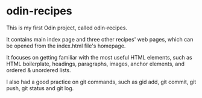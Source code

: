 # odin-recipes

This is my first Odin project, called odin-recipes.

It contains main index page and three other recipes' web pages, which can be opened from the index.html file's homepage.

It focuses on getting familiar with the most useful HTML elements, such as HTML boilerplate, headings, paragraphs, images, anchor elements, and ordered & unordered lists.

I also had a good practice on git commands, such as gid add, git commit, git push, git status and git log.